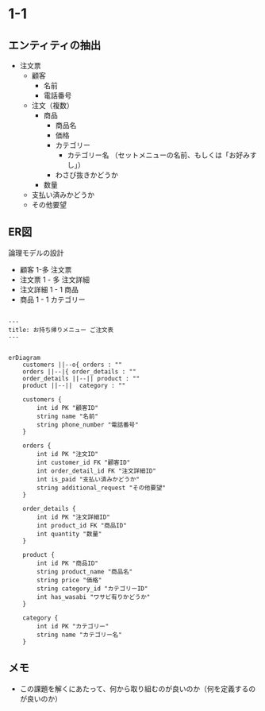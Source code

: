 # 1-1

## エンティティの抽出
- 注文票
    - 顧客
        - 名前
        - 電話番号
    - 注文（複数）
        - 商品
            - 商品名
            - 価格
            - カテゴリー
                - カテゴリー名 （セットメニューの名前、もしくは「お好みすし」）
            - わさび抜きかどうか
        - 数量
    - 支払い済みかどうか
    - その他要望



## ER図
論理モデルの設計
- 顧客 1-多 注文票
- 注文票 1 - 多 注文詳細
- 注文詳細 1 - 1 商品
- 商品 1 - 1 カテゴリー




```mermaid

---
title: お持ち帰りメニュー ご注文表
---


erDiagram
    customers ||--o{ orders : ""
    orders ||--|{ order_details : ""
    order_details ||--|| product : ""
    product ||--||  category : ""

    customers {
        int id PK "顧客ID"
        string name "名前"
        string phone_number "電話番号"
    }

    orders {
        int id PK "注文ID"
        int customer_id FK "顧客ID"
        int order_detail_id FK "注文詳細ID"
        int is_paid "支払い済みかどうか"
        string additional_request "その他要望"
    }

    order_details {
        int id PK "注文詳細ID"
        int product_id FK "商品ID"
        int quantity "数量"
    }

    product {
        int id PK "商品ID"
        string product_name "商品名"
        string price "価格"
        string category_id "カテゴリーID"
        int has_wasabi "ワサビ有りかどうか"
    }

    category {
        int id PK "カテゴリー"
        string name "カテゴリー名"
    }
```



## メモ
- この課題を解くにあたって、何から取り組むのが良いのか（何を定義するのが良いのか）
